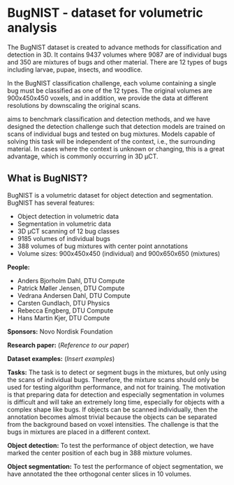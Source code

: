 # BugNIST - dataset for volumetric analysis

The BugNIST dataset is created to advance methods for classification and detection in 3D. It contains 9437 volumes where 9087 are of individual bugs and 350 are mixtures of bugs and other material. There are 12 types of bugs including larvae, pupae, insects, and woodlice. 

In the BugNIST classification challenge, each volume containing a single bug must be classified as one of the 12 types. The original volumes are 900x450x450 voxels, and in addition, we provide the data at different resolutions by downscaling the original scans. 

aims to benchmark classification and detection methods, and we have designed the detection challenge such that detection models are trained on scans of individual bugs and tested on bug mixtures. Models capable of solving this task will be independent of the context, i.e., the surrounding material. In cases where the context is unknown or changing, this is a great advantage, which is commonly occurring in 3D µCT. 




## What is BugNIST?
BugNIST is a volumetric dataset for object detection and segmentation. BugNIST has several features:
-	Object detection in volumetric data
-	Segmentation in volumetric data
-	3D µCT scanning of 12 bug classes
-	9185 volumes of individual bugs
-	388 volumes of bug mixtures with center point annotations
-	Volume sizes: 900x450x450 (individual) and 900x650x650 (mixtures)

**People:**
- Anders Bjorholm Dahl, DTU Compute
- Patrick Møller Jensen, DTU Compute
- Vedrana Andersen Dahl, DTU Compute
- Carsten Gundlach, DTU Physics
- Rebecca Engberg, DTU Compute
- Hans Martin Kjer, DTU Compute

**Sponsors:**
Novo Nordisk Foundation

**Research paper:** (*Reference to our paper*)

**Dataset examples:** (*Insert examples*)


**Tasks:**
The task is to detect or segment bugs in the mixtures, but only using the scans of individual bugs. Therefore, the mixture scans should only be used for testing algorithm performance, and not for training. The motivation is that preparing data for detection and especially segmentation in volumes is difficult and will take an extremely long time, especially for objects with a complex shape like bugs. If objects can be scanned individually, then the annotation becomes almost trivial because the objects can be separated from the background based on voxel intensities. The challenge is that the bugs in mixtures are placed in a different context.

**Object detection:**
To test the performance of object detection, we have marked the center position of each bug in 388 mixture volumes.

**Object segmentation:**
To test the performance of object segmentation, we have annotated the thee orthogonal center slices in 10 volumes. 
